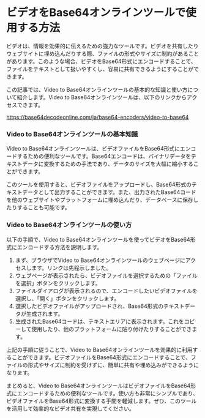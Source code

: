 ビデオをBase64オンラインツールで使用する方法
=========================

ビデオは、情報を効果的に伝えるための強力なツールです。ビデオを共有したりウェブサイトに埋め込んだりする際、ファイルの形式やサイズに制約があることがあります。このような場合、ビデオをBase64形式にエンコードすることで、ファイルをテキストとして扱いやすくし、容易に共有できるようにすることができます。

この記事では、Video to Base64オンラインツールの基本的な知識と使い方について紹介します。Video to Base64オンラインツールは、以下のリンクからアクセスできます。

<https://base64decodeonline.com/ja/base64-encoders/video-to-base64>

### Video to Base64オンラインツールの基本知識

Video to Base64オンラインツールは、ビデオファイルをBase64形式にエンコードするための便利なツールです。Base64エンコードは、バイナリデータをテキストデータに変換するための手法であり、データのサイズを大幅に縮小することができます。

このツールを使用すると、ビデオファイルをアップロードし、Base64形式のテキストデータとして出力することができます。また、出力されたBase64コードを他のウェブサイトやプラットフォームに埋め込んだり、データベースに保存したりすることも可能です。

### Video to Base64オンラインツールの使い方

以下の手順で、Video to Base64オンラインツールを使ってビデオをBase64形式にエンコードする方法を説明します。

1. まず、ブラウザでVideo to Base64オンラインツールのウェブページにアクセスします。リンクは先程示しました。
2. ウェブページが表示されたら、ビデオファイルを選択するための「ファイルを選択」ボタンをクリックします。
3. ファイルダイアログが表示されるので、エンコードしたいビデオファイルを選択し、「開く」ボタンをクリックします。
4. 選択したビデオファイルがアップロードされ、Base64形式のテキストデータが生成されます。
5. 生成されたBase64コードは、テキストエリアに表示されます。これをコピーして使用したり、他のプラットフォームに貼り付けたりすることができます。

上記の手順に従うことで、Video to Base64オンラインツールを効果的に利用することができます。ビデオファイルをBase64形式にエンコードすることで、ファイルの形式やサイズに制約を受けずに、簡単に共有や埋め込みができるようになります。

まとめると、Video to Base64オンラインツールはビデオファイルをBase64形式にエンコードするための便利なツールです。使い方も非常にシンプルであり、ビデオファイルをBase64形式に変換する手間を軽減します。ぜひ、このツールを活用して効率的なビデオ共有を実現してください。